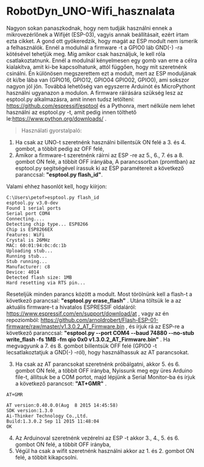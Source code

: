 # RobotDyn_UNO-Wifi_hasznalata

Nagyon sokan panaszkodnak, hogy nem tudják használni ennek a mikrovezérlőnek a Wifijét (ESP-03), vagyis annak beállításait, ezért írtam ezta cikket. A gond ott gyökeredzik, hogy magát az ESP modult nem ismerik a felhasználók. Ennél a modulnál a firmware -t a GPIO0 láb GND(-) -ra kötésével tehetjük meg. Míg amikor csak használjuk, le kell róla csatlakoztatnunk. Ennél a modulnál kényelmesen egy gomb van erre a célra kialakítva, amit ki-be kapcsolhatunk, attól függően, hogy mit szeretnénk csinálni. Én különösen megszerettem ezt a modult, mert az ESP moduljának öt ki/be lába van (GPIO16, GPIO12, GPIO04 GPIO02, GPIO0), ami sokszor nagyon jól jön. Továbbá lehetőség van egyszerre Arduinót és MicroPythont használni ugyanazon a modulon.
A firmware ráírására szükség lesz az esptool.py alkalmazásra, amit innen tudsz letölteni: https://github.com/espressif/esptool és a Pythonra, mert nélküle nem lehet használni az esptool.py -t, amit pedig innen tölthető le:https://www.python.org/downloads/ .
> Használati gyorstalpaló:

1. Ha csak az UNO-t szeretnénk használni billentsük ON felé a 3. és 4. gombot, a többit pedig az OFF felé,
2. Amikor a firmware-t szeretnénk ráírni az ESP -re az 5., 6., 7. és a 8. gombot ON felé, a többit OFF irányába,
A parancssorban (promtban) az esptool.py segitségével írassuk ki az ESP paramétereit a következő paranccsal: **"esptool.py flash_id"**. 

Valami ehhez hasonlót kell, hogy kiírjon:
```
C:\Users\petof>esptool.py flash_id
esptool.py v3.0-dev
Found 1 serial ports
Serial port COM4
Connecting....
Detecting chip type... ESP8266
Chip is ESP8266EX
Features: WiFi
Crystal is 26MHz
MAC: 60:01:94:0c:dc:1b
Uploading stub...
Running stub...
Stub running...
Manufacturer: c8
Device: 4014
Detected flash size: 1MB
Hard resetting via RTS pin...
```
Reseteljük minden parancs között a modult. Most törölnünk kell a flash-t a következő parancsal: **"esptool.py erase_flash"** .
Utána töltsük le a az aktuális firmware-t a hivatalos ESPRESSIF oldaláról: https://www.espressif.com/en/support/download/at , vagy az én repoziomból: https://github.com/arnoldrobert/Flash-ESP-01-firmware/raw/master/v1.3.0.2_AT_Firmware.bin , és írjuk rá az ESP-re a következő paranccsal: **"esptool.py --port COM4 --baud 74880 --no-stub write_flash -fs 1MB -fm qio 0x0 v1.3.0.2_AT_Firmware.bin"** . Ha megvagyunk a 7. és 8. gombot billentsük OFF felé (GPIO0 -t lecsatlakoztatjuk a GND(-) -ról), hogy használhassuk az AT parancsokat.

3. Ha csak az AT parancsokat szeretnénk próbálgatni, akkor 5. és 6. gombot ON felé, a többit OFF irányba,
Nyissunk meg egy üres Arduino file-t, állítsuk be a COM portot, majd lépjünk a Serial Monitor-ba és írjuk a következő parancsot: **"AT+GMR"** .
```
AT+GMR

AT version:0.40.0.0(Aug  8 2015 14:45:58)
SDK version:1.3.0
Ai-Thinker Technology Co.,Ltd.
Build:1.3.0.2 Sep 11 2015 11:48:04
OK
```
4. Az Arduinoval szeretnénk vezérelni az ESP -t akkor 3., 4., 5. és 6. gombot ON felé, a többit OFF irányba,
5. Végül ha csak a wifit szeretnénk használni akkor az 1. és 2. gombot ON felé, a többit kikapcsolni.
